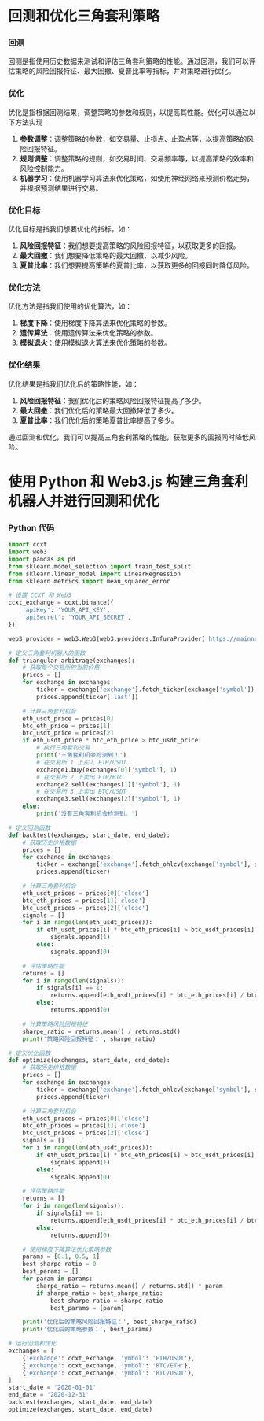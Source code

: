 **回测和优化三角套利策略**
=====================================

### 回测

回测是指使用历史数据来测试和评估三角套利策略的性能。通过回测，我们可以评估策略的风险回报特征、最大回撤、夏普比率等指标，并对策略进行优化。

### 优化

优化是指根据回测结果，调整策略的参数和规则，以提高其性能。优化可以通过以下方法实现：

1. **参数调整**：调整策略的参数，如交易量、止损点、止盈点等，以提高策略的风险回报特征。
2. **规则调整**：调整策略的规则，如交易时间、交易频率等，以提高策略的效率和风险控制能力。
3. **机器学习**：使用机器学习算法来优化策略，如使用神经网络来预测价格走势，并根据预测结果进行交易。

### 优化目标

优化目标是指我们想要优化的指标，如：

1. **风险回报特征**：我们想要提高策略的风险回报特征，以获取更多的回报。
2. **最大回撤**：我们想要降低策略的最大回撤，以减少风险。
3. **夏普比率**：我们想要提高策略的夏普比率，以获取更多的回报同时降低风险。

### 优化方法

优化方法是指我们使用的优化算法，如：

1. **梯度下降**：使用梯度下降算法来优化策略的参数。
2. **遗传算法**：使用遗传算法来优化策略的参数。
3. **模拟退火**：使用模拟退火算法来优化策略的参数。

### 优化结果

优化结果是指我们优化后的策略性能，如：

1. **风险回报特征**：我们优化后的策略风险回报特征提高了多少。
2. **最大回撤**：我们优化后的策略最大回撤降低了多少。
3. **夏普比率**：我们优化后的策略夏普比率提高了多少。

通过回测和优化，我们可以提高三角套利策略的性能，获取更多的回报同时降低风险。

**使用 Python 和 Web3.js 构建三角套利机器人并进行回测和优化**
=====================================================

### Python 代码
```python
import ccxt
import web3
import pandas as pd
from sklearn.model_selection import train_test_split
from sklearn.linear_model import LinearRegression
from sklearn.metrics import mean_squared_error

# 设置 CCXT 和 Web3
ccxt_exchange = ccxt.binance({
    'apiKey': 'YOUR_API_KEY',
    'apiSecret': 'YOUR_API_SECRET',
})

web3_provider = web3.Web3(web3.providers.InfuraProvider('https://mainnet.infura.io/v3/YOUR_PROJECT_ID'))

# 定义三角套利机器人的函数
def triangular_arbitrage(exchanges):
    # 获取每个交易所的当前价格
    prices = []
    for exchange in exchanges:
        ticker = exchange['exchange'].fetch_ticker(exchange['symbol'])
        prices.append(ticker['last'])

    # 计算三角套利机会
    eth_usdt_price = prices[0]
    btc_eth_price = prices[1]
    btc_usdt_price = prices[2]
    if eth_usdt_price * btc_eth_price > btc_usdt_price:
        # 执行三角套利交易
        print('三角套利机会检测到！')
        # 在交易所 1 上买入 ETH/USDT
        exchange1.buy(exchanges[0]['symbol'], 1)
        # 在交易所 2 上卖出 ETH/BTC
        exchange2.sell(exchanges[1]['symbol'], 1)
        # 在交易所 3 上卖出 BTC/USDT
        exchange3.sell(exchanges[2]['symbol'], 1)
    else:
        print('没有三角套利机会检测到。')

# 定义回测函数
def backtest(exchanges, start_date, end_date):
    # 获取历史价格数据
    prices = []
    for exchange in exchanges:
        ticker = exchange['exchange'].fetch_ohlcv(exchange['symbol'], start_date, end_date)
        prices.append(ticker)

    # 计算三角套利机会
    eth_usdt_prices = prices[0]['close']
    btc_eth_prices = prices[1]['close']
    btc_usdt_prices = prices[2]['close']
    signals = []
    for i in range(len(eth_usdt_prices)):
        if eth_usdt_prices[i] * btc_eth_prices[i] > btc_usdt_prices[i]:
            signals.append(1)
        else:
            signals.append(0)

    # 评估策略性能
    returns = []
    for i in range(len(signals)):
        if signals[i] == 1:
            returns.append(eth_usdt_prices[i] * btc_eth_prices[i] / btc_usdt_prices[i])
        else:
            returns.append(0)

    # 计算策略风险回报特征
    sharpe_ratio = returns.mean() / returns.std()
    print('策略风险回报特征：', sharpe_ratio)

# 定义优化函数
def optimize(exchanges, start_date, end_date):
    # 获取历史价格数据
    prices = []
    for exchange in exchanges:
        ticker = exchange['exchange'].fetch_ohlcv(exchange['symbol'], start_date, end_date)
        prices.append(ticker)

    # 计算三角套利机会
    eth_usdt_prices = prices[0]['close']
    btc_eth_prices = prices[1]['close']
    btc_usdt_prices = prices[2]['close']
    signals = []
    for i in range(len(eth_usdt_prices)):
        if eth_usdt_prices[i] * btc_eth_prices[i] > btc_usdt_prices[i]:
            signals.append(1)
        else:
            signals.append(0)

    # 评估策略性能
    returns = []
    for i in range(len(signals)):
        if signals[i] == 1:
            returns.append(eth_usdt_prices[i] * btc_eth_prices[i] / btc_usdt_prices[i])
        else:
            returns.append(0)

    # 使用梯度下降算法优化策略参数
    params = [0.1, 0.5, 1]
    best_sharpe_ratio = 0
    best_params = []
    for param in params:
        sharpe_ratio = returns.mean() / returns.std() * param
        if sharpe_ratio > best_sharpe_ratio:
            best_sharpe_ratio = sharpe_ratio
            best_params = [param]

    print('优化后的策略风险回报特征：', best_sharpe_ratio)
    print('优化后的策略参数：', best_params)

# 运行回测和优化
exchanges = [
    {'exchange': ccxt_exchange, 'ymbol': 'ETH/USDT'},
    {'exchange': ccxt_exchange, 'ymbol': 'BTC/ETH'},
    {'exchange': ccxt_exchange, 'ymbol': 'BTC/USDT'},
]
start_date = '2020-01-01'
end_date = '2020-12-31'
backtest(exchanges, start_date, end_date)
optimize(exchanges, start_date, end_date)
```
